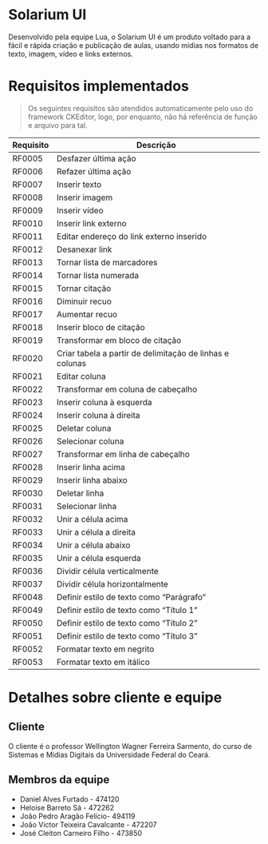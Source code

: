 # Solarium UI

Desenvolvido pela equipe Lua, o Solarium UI é um produto voltado para a fácil e rápida criação e publicação de aulas, usando mídias nos formatos de texto, imagem, vídeo e links externos.

# Requisitos implementados

> Os seguintes requisitos são atendidos automaticamente pelo uso do framework CKEditor, logo, por enquanto, não há referência de função e arquivo para tal.

Requisito | Descrição
-------|---------
RF0005 | Desfazer última ação
RF0006 | Refazer última ação 
RF0007 | Inserir texto
RF0008 | Inserir imagem
RF0009 | Inserir vídeo
RF0010 | Inserir link externo
RF0011 | Editar endereço do link externo inserido
RF0012 | Desanexar link
RF0013 | Tornar lista de marcadores
RF0014 | Tornar lista numerada
RF0015 | Tornar citação
RF0016 | Diminuir recuo
RF0017 | Aumentar recuo
RF0018 | Inserir bloco de citação
RF0019 | Transformar em bloco de citação
RF0020 | Criar tabela a partir de delimitação de linhas e colunas
RF0021 | Editar coluna
RF0022 | Transformar em coluna de cabeçalho
RF0023 | Inserir coluna à esquerda
RF0024 | Inserir coluna à direita
RF0025 | Deletar coluna
RF0026 | Selecionar coluna
RF0027 | Transformar em linha de cabeçalho
RF0028 | Inserir linha acima
RF0029 | Inserir linha abaixo
RF0030 | Deletar linha
RF0031 | Selecionar linha
RF0032 | Unir a célula acima
RF0033 | Unir a célula a direita
RF0034 | Unir a célula abaixo
RF0035 | Unir a célula esquerda
RF0036 | Dividir célula verticalmente
RF0037 | Dividir célula horizontalmente
RF0048 | Definir estilo de texto como “Parágrafo”
RF0049 | Definir estilo de texto como “Título 1”
RF0050 | Definir estilo de texto como “Título 2”
RF0051 | Definir estilo de texto como “Título 3”
RF0052 | Formatar texto em negrito
RF0053 | Formatar texto em itálico

# Detalhes sobre cliente e equipe

## Cliente

O cliente é o professor Wellington Wagner Ferreira Sarmento, do curso de Sistemas e Mídias Digitais da Universidade Federal do Ceará.

## Membros da equipe

* Daniel Alves Furtado - 474120
* Heloise Barreto Sá - 472262
* João Pedro Aragão Felício- 494119
* João Victor Teixeira Cavalcante  - 472207
* José Cleiton Carneiro Filho - 473850
